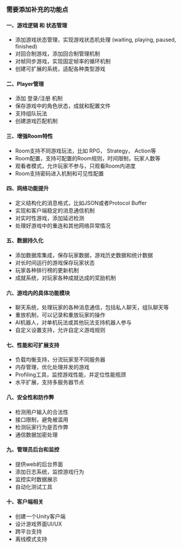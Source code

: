 ### 需要添加补充的功能点

#### 一、游戏逻辑 和 状态管理

  * 添加游戏状态管理，实现游戏状态机处理 (waiting, playing, paused, finished)
  * 对回合制游戏，添加回合制管理机制
  * 对帧同步游戏，实现固定帧率的循环机制
  * 创建可扩展的系统，适配各种类型游戏

#### 二、Player管理
  * 添加 登录/注册 机制
  * 保存游戏中的角色状态，成就和配置文件
  * 支持组队玩法
  * 创建游戏匹配机制

#### 三、增强Room特性
  * Room支持不同游戏玩法，比如 RPG， Strategy， Action等
  * Room配置，支持可配置的Room规则，时间限制，玩家人数等
  * 观看者模式，允许玩家不参与，只观看Room内进度
  * Room支持密码进入机制和可见性配置

#### 四、网络功能提升
  * 定义结构化的消息格式，比如JSON或者Protocol Buffer
  * 实现和客户端稳定的消息通信机制
  * 对实时性游戏，添加延迟检测
  * 处理好游戏中的重连和其他网络异常情况

#### 五、数据持久化
  * 添加数据库集成，保存玩家数据，游戏历史数据和统计数据
  * 对长时间运行的游戏保存玩家状态
  * 玩家各种排行榜的更新机制
  * 成就系统，对玩家各种成就达成的奖励机制

#### 六、游戏内的具体功能模块
  * 聊天系统，处理玩家的各种消息通信，包括私人聊天，组队聊天等
  * 重放机制，可以记录和重放玩家的操作
  * AI机器人，对单机玩法或其他玩法支持机器人参与
  * 自定义设置支持，允许自定义游戏规则

#### 七、性能和可扩展支持
  * 负载均衡支持，分流玩家至不同服务器
  * 内存管理，优化处理并发的游戏
  * Profiling工具，监控游戏性能，并定位性能瓶颈
  * 水平扩展，支持多服务器节点

#### 八、安全性和防作弊
  * 检测用户输入的合法性
  * 接口限制，避免被滥用
  * 检测玩家行为是否作弊
  * 通信数据加密处理

#### 九、管理员后台和监控
  * 提供web的后台界面
  * 添加日志系统，监控游戏行为
  * 监控实时数据展示
  * 自动化测试工具

#### 十、客户端相关
  * 创建一个Unity客户端
  * 设计游戏界面UI/UX
  * 跨平台支持
  * 离线模式支持